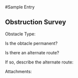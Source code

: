 #Sample Entry
## Obstruction Survey

Obstacle Type:

Is the obtacle permanent?

Is there an alternate route?

If so, describe the alternate route:

Attachments: 


